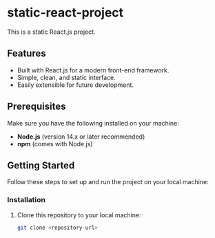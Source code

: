 # static-react-project

This is a static React.js project.

## Features

- Built with React.js for a modern front-end framework.
- Simple, clean, and static interface.
- Easily extensible for future development.

## Prerequisites

Make sure you have the following installed on your machine:

- **Node.js** (version 14.x or later recommended)
- **npm** (comes with Node.js)

## Getting Started

Follow these steps to set up and run the project on your local machine:

### Installation

1. Clone this repository to your local machine:
   ```bash
   git clone <repository-url>
